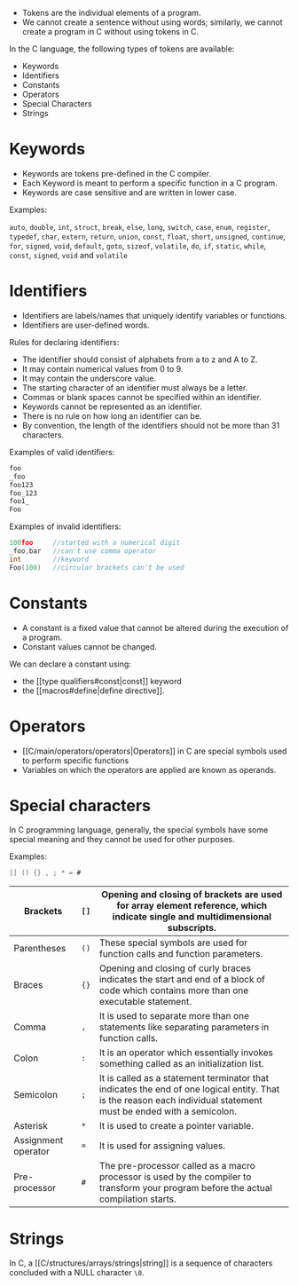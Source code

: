 - Tokens are the individual elements of a program.
- We cannot create a sentence without using words; similarly, we cannot create a program in C without using tokens in C.

In the C language, the following types of tokens are available:
- Keywords
- Identifiers
- Constants
- Operators
- Special Characters
- Strings

# Keywords

- Keywords are tokens pre-defined in the C compiler.
- Each Keyword is meant to perform a specific function in a C program.
- Keywords are case sensitive and are written in lower case.

Examples:

`auto`, `double`, `int`, `struct`, `break`, `else`, `long`, `switch`, `case`, `enum`, `register`, `typedef`, `char`, `extern`, `return`, `union`, `const`, `float`, `short`, `unsigned`, `continue`, `for`, `signed`, `void`, `default`, `goto`, `sizeof`, `volatile`, `do`, `if`, `static`, `while`, `const`, `signed`, `void` and `volatile`

# Identifiers

- Identifiers are labels/names that uniquely identify variables or functions.
- Identifiers are user-defined words.

Rules for declaring identifiers:
- The identifier should consist of alphabets from a to z and A to Z.
- It may contain numerical values from 0 to 9.
- It may contain the underscore value.
- The starting character of an identifier must always be a letter.
- Commas or blank spaces cannot be specified within an identifier.
- Keywords cannot be represented as an identifier.
- There is no rule on how long an identifier can be.
- By convention, the length of the identifiers should not be more than 31 characters.

Examples of valid identifiers:

```C
foo
_foo
foo123
foo_123
foo1_
Foo
```

Examples of invalid identifiers:

```C
100foo     //started with a numerical digit
_foo,bar   //can't use comma operator
int        //keyword
Foo(100)   //circular brackets can't be used
```

# Constants

- A constant is a fixed value that cannot be altered during the execution of a program.
- Constant values cannot be changed.

We can declare a constant using:
- the [[type qualifiers#const|const]] keyword
- the [[macros#define|define directive]].

# Operators

- [[C/main/operators/operators|Operators]] in C are special symbols used to perform specific functions
- Variables on which the operators are applied are known as operands.

# Special characters

In C programming language, generally, the special symbols have some special meaning and they cannot be used for other purposes.

Examples:

```C
[] () {} , ; * = #
```

| Brackets            | `[]` | Opening and closing of brackets are used for array element reference, which indicate single and multidimensional subscripts.                                      |
| ------------------- | ---- | ----------------------------------------------------------------------------------------------------------------------------------------------------------------- |
| Parentheses         | `()` | These special symbols are used for function calls and function parameters.                                                                                        |
| Braces              | `{}` | Opening and closing of curly braces indicates the start and end of a block of code which contains more than one executable statement.                             |
| Comma               | `, ` | It is used to separate more than one statements like separating parameters in function calls.                                                                     |
| Colon               | `: ` | It is an operator which essentially invokes something called as an initialization list.                                                                           |
| Semicolon           | `; ` | It is called as a statement terminator that indicates the end of one logical entity. That is the reason each individual statement must be ended with a semicolon. |
| Asterisk            | `* ` | It is used to create a pointer variable.                                                                                                                          |
| Assignment operator | `= ` | It is used for assigning values.                                                                                                                                  |
| Pre-processor       | `# ` | The pre-processor called as a macro processor is used by the compiler to transform your program before the actual compilation starts.                             |

# Strings

In C, a [[C/structures/arrays/strings|string]] is a sequence of characters concluded with a NULL character `\0`.